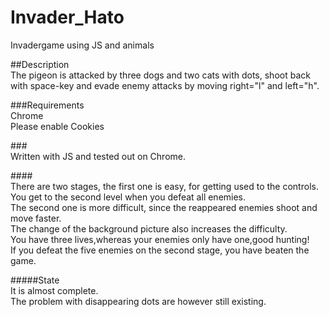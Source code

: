# Invader_Hato
Invadergame using JS and animals

##Description<br>
The pigeon is attacked by three dogs and two cats with dots, 
shoot back with space-key and evade enemy attacks by moving right="l" and left="h".

###Requirements<br>
Chrome<br>
Please enable Cookies <br>

###<br>Written with JS and tested out on Chrome.


####<br>There are two stages, the first one is easy, for getting used to the controls.<br>
You get to the second level when you defeat all enemies.<br>
The second one is more difficult, since the reappeared enemies shoot and move faster.<br>
The change of the background picture also increases the difficulty.<br>
You have three lives,whereas your enemies only have one,good hunting!<br>
If you defeat the five enemies on the second stage, you have beaten the game.<br>

#####State<br>
It is almost complete.<br>
The problem with disappearing dots are however still existing.

